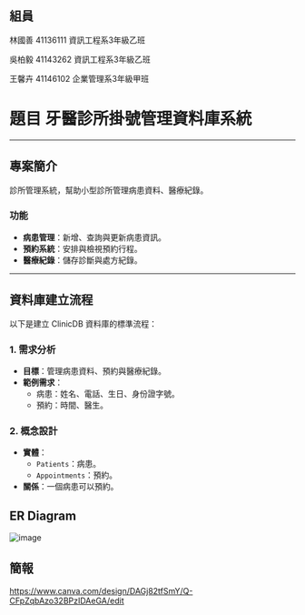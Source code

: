 ## 組員

林國善
41136111 資訊工程系3年級乙班

吳柏毅
41143262 資訊工程系3年級乙班

王馨卉
41146102 企業管理系3年級甲班

# 題目 牙醫診所掛號管理資料庫系統

---

## 專案簡介

診所管理系統，幫助小型診所管理病患資料、醫療紀錄。

### 功能
- **病患管理**：新增、查詢與更新病患資訊。
- **預約系統**：安排與檢視預約行程。
- **醫療紀錄**：儲存診斷與處方紀錄。

---

## 資料庫建立流程

以下是建立 ClinicDB 資料庫的標準流程：

### 1. 需求分析
- **目標**：管理病患資料、預約與醫療紀錄。
- **範例需求**：
  - 病患：姓名、電話、生日、身份證字號。
  - 預約：時間、醫生。

### 2. 概念設計
- **實體**：
  - `Patients`：病患。
  - `Appointments`：預約。
- **關係**：一個病患可以預約。

## ER Diagram

![image](https://github.com/user-attachments/assets/5c803a18-1143-4f87-8ae6-856d87331fcf)


## 簡報
https://www.canva.com/design/DAGj82tfSmY/Q-CFpZqbAzo32BPzIDAeGA/edit
